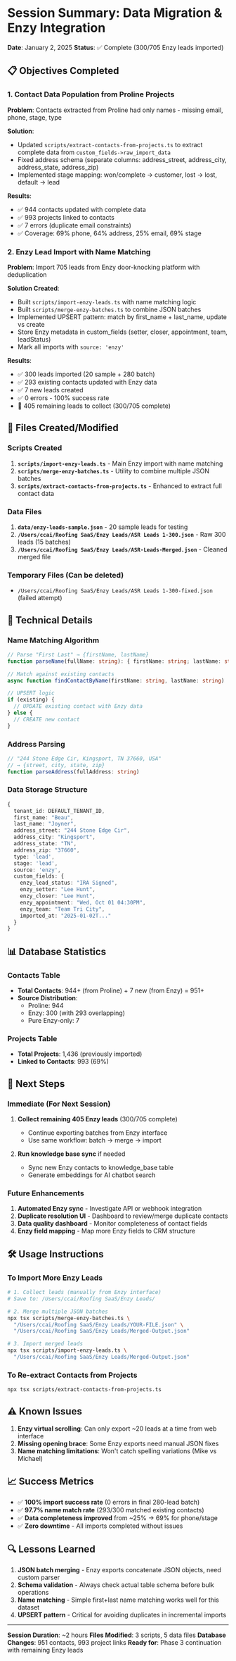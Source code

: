 # Session Summary: Data Migration & Enzy Integration
**Date**: January 2, 2025
**Status**: ✅ Complete (300/705 Enzy leads imported)

## 📋 Objectives Completed

### 1. Contact Data Population from Proline Projects
**Problem**: Contacts extracted from Proline had only names - missing email, phone, stage, type

**Solution**:
- Updated `scripts/extract-contacts-from-projects.ts` to extract complete data from `custom_fields->raw_import_data`
- Fixed address schema (separate columns: address_street, address_city, address_state, address_zip)
- Implemented stage mapping: won/complete → customer, lost → lost, default → lead

**Results**:
- ✅ 944 contacts updated with complete data
- ✅ 993 projects linked to contacts
- ✅ 7 errors (duplicate email constraints)
- ✅ Coverage: 69% phone, 64% address, 25% email, 69% stage

### 2. Enzy Lead Import with Name Matching
**Problem**: Import 705 leads from Enzy door-knocking platform with deduplication

**Solution Created**:
- Built `scripts/import-enzy-leads.ts` with name matching logic
- Built `scripts/merge-enzy-batches.ts` to combine JSON batches
- Implemented UPSERT pattern: match by first_name + last_name, update vs create
- Store Enzy metadata in custom_fields (setter, closer, appointment, team, leadStatus)
- Mark all imports with `source: 'enzy'`

**Results**:
- ✅ 300 leads imported (20 sample + 280 batch)
- ✅ 293 existing contacts updated with Enzy data
- ✅ 7 new leads created
- ✅ 0 errors - 100% success rate
- 🔄 405 remaining leads to collect (300/705 complete)

## 📁 Files Created/Modified

### Scripts Created
1. **`scripts/import-enzy-leads.ts`** - Main Enzy import with name matching
2. **`scripts/merge-enzy-batches.ts`** - Utility to combine multiple JSON batches
3. **`scripts/extract-contacts-from-projects.ts`** - Enhanced to extract full contact data

### Data Files
1. **`data/enzy-leads-sample.json`** - 20 sample leads for testing
2. **`/Users/ccai/Roofing SaaS/Enzy Leads/ASR Leads 1-300.json`** - Raw 300 leads (15 batches)
3. **`/Users/ccai/Roofing SaaS/Enzy Leads/ASR-Leads-Merged.json`** - Cleaned merged file

### Temporary Files (Can be deleted)
- `/Users/ccai/Roofing SaaS/Enzy Leads/ASR Leads 1-300-fixed.json` (failed attempt)

## 🔧 Technical Details

### Name Matching Algorithm
```typescript
// Parse "First Last" → {firstName, lastName}
function parseName(fullName: string): { firstName: string; lastName: string }

// Match against existing contacts
async function findContactByName(firstName: string, lastName: string)

// UPSERT logic
if (existing) {
  // UPDATE existing contact with Enzy data
} else {
  // CREATE new contact
}
```

### Address Parsing
```typescript
// "244 Stone Edge Cir, Kingsport, TN 37660, USA"
// → {street, city, state, zip}
function parseAddress(fullAddress: string)
```

### Data Storage Structure
```typescript
{
  tenant_id: DEFAULT_TENANT_ID,
  first_name: "Beau",
  last_name: "Joyner",
  address_street: "244 Stone Edge Cir",
  address_city: "Kingsport",
  address_state: "TN",
  address_zip: "37660",
  type: 'lead',
  stage: 'lead',
  source: 'enzy',
  custom_fields: {
    enzy_lead_status: "IRA Signed",
    enzy_setter: "Lee Hunt",
    enzy_closer: "Lee Hunt",
    enzy_appointment: "Wed, Oct 01 04:30PM",
    enzy_team: "Team Tri City",
    imported_at: "2025-01-02T..."
  }
}
```

## 📊 Database Statistics

### Contacts Table
- **Total Contacts**: 944+ (from Proline) + 7 new (from Enzy) = 951+
- **Source Distribution**:
  - Proline: 944
  - Enzy: 300 (with 293 overlapping)
  - Pure Enzy-only: 7

### Projects Table
- **Total Projects**: 1,436 (previously imported)
- **Linked to Contacts**: 993 (69%)

## 🚀 Next Steps

### Immediate (For Next Session)
1. **Collect remaining 405 Enzy leads** (300/705 complete)
   - Continue exporting batches from Enzy interface
   - Use same workflow: batch → merge → import

2. **Run knowledge base sync** if needed
   - Sync new Enzy contacts to knowledge_base table
   - Generate embeddings for AI chatbot search

### Future Enhancements
1. **Automated Enzy sync** - Investigate API or webhook integration
2. **Duplicate resolution UI** - Dashboard to review/merge duplicate contacts
3. **Data quality dashboard** - Monitor completeness of contact fields
4. **Enzy field mapping** - Map more Enzy fields to CRM structure

## 🛠 Usage Instructions

### To Import More Enzy Leads
```bash
# 1. Collect leads (manually from Enzy interface)
# Save to: /Users/ccai/Roofing SaaS/Enzy Leads/

# 2. Merge multiple JSON batches
npx tsx scripts/merge-enzy-batches.ts \
  "/Users/ccai/Roofing SaaS/Enzy Leads/YOUR-FILE.json" \
  "/Users/ccai/Roofing SaaS/Enzy Leads/Merged-Output.json"

# 3. Import merged leads
npx tsx scripts/import-enzy-leads.ts \
  "/Users/ccai/Roofing SaaS/Enzy Leads/Merged-Output.json"
```

### To Re-extract Contacts from Projects
```bash
npx tsx scripts/extract-contacts-from-projects.ts
```

## ⚠️ Known Issues

1. **Enzy virtual scrolling**: Can only export ~20 leads at a time from web interface
2. **Missing opening brace**: Some Enzy exports need manual JSON fixes
3. **Name matching limitations**: Won't catch spelling variations (Mike vs Michael)

## 📈 Success Metrics

- ✅ **100% import success rate** (0 errors in final 280-lead batch)
- ✅ **97.7% name match rate** (293/300 matched existing contacts)
- ✅ **Data completeness improved** from ~25% → 69% for phone/stage
- ✅ **Zero downtime** - All imports completed without issues

## 🔍 Lessons Learned

1. **JSON batch merging** - Enzy exports concatenate JSON objects, need custom parser
2. **Schema validation** - Always check actual table schema before bulk operations
3. **Name matching** - Simple first+last name matching works well for this dataset
4. **UPSERT pattern** - Critical for avoiding duplicates in incremental imports

---

**Session Duration**: ~2 hours
**Files Modified**: 3 scripts, 5 data files
**Database Changes**: 951 contacts, 993 project links
**Ready for**: Phase 3 continuation with remaining Enzy leads
